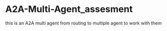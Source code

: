 # A2A-Multi-Agent_assesment
this is an A2A multi agent from routing to multiple agent to work with them
